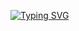 [![Typing SVG](https://readme-typing-svg.demolab.com/?lines=Hellooooo!!!!&pause=700&;Welcome+to+my+GitHubverse!&pause=700&;I'm+Bindu+Deekshitha&pause=700&;Nice+to+meet+you!!&pause=700&)](https://git.io/typing-svg)

<!--
**BinduDeekshithaDevarapu/BinduDeekshithaDevarapu** is a ✨ _special_ ✨ repository because its `README.md` (this file) appears on your GitHub profile.

Here are some ideas to get you started:

- 🔭 I’m currently working on ...
- 🌱 I’m currently learning ...
- 👯 I’m looking to collaborate on ...
- 🤔 I’m looking for help with ...
- 💬 Ask me about ...
- 📫 How to reach me: ...
- 😄 Pronouns: ...
- ⚡ Fun fact: ...
-->
